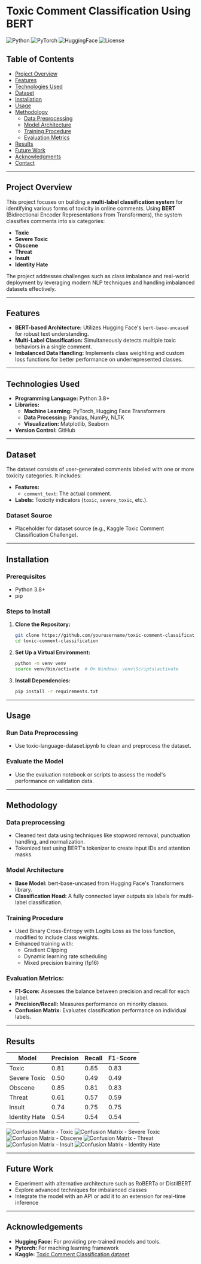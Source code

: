 # Toxic Comment Classification Using BERT

![Python](https://img.shields.io/badge/Python-3.8%2B-blue)
![PyTorch](https://img.shields.io/badge/PyTorch-1.7.1-orange)
![HuggingFace](https://img.shields.io/badge/HuggingFace-Transformers-brightgreen)
![License](https://img.shields.io/badge/License-MIT-green)

## Table of Contents

- [Project Overview](#project-overview)
- [Features](#features)
- [Technologies Used](#technologies-used)
- [Dataset](#dataset)
- [Installation](#installation)
- [Usage](#usage)
- [Methodology](#methodology)
  - [Data Preprocessing](#data-preprocessing)
  - [Model Architecture](#model-architecture)
  - [Training Procedure](#training-procedure)
  - [Evaluation Metrics](#evaluation-metrics)
- [Results](#results)
- [Future Work](#future-work)
- [Acknowledgments](#acknowledgments)
- [Contact](#contact)

---

## Project Overview

This project focuses on building a **multi-label classification system** for identifying various forms of toxicity in online comments. Using **BERT** (Bidirectional Encoder Representations from Transformers), the system classifies comments into six categories:
- **Toxic**
- **Severe Toxic**
- **Obscene**
- **Threat**
- **Insult**
- **Identity Hate**

The project addresses challenges such as class imbalance and real-world deployment by leveraging modern NLP techniques and handling imbalanced datasets effectively.

---

## Features

- **BERT-based Architecture:** Utilizes Hugging Face's `bert-base-uncased` for robust text understanding.
- **Multi-Label Classification:** Simultaneously detects multiple toxic behaviors in a single comment.
- **Imbalanced Data Handling:** Implements class weighting and custom loss functions for better performance on underrepresented classes.

---

## Technologies Used

- **Programming Language:** Python 3.8+
- **Libraries:**
  - **Machine Learning:** PyTorch, Hugging Face Transformers
  - **Data Processing:** Pandas, NumPy, NLTK
  - **Visualization:** Matplotlib, Seaborn
- **Version Control:** GitHub

---

## Dataset

The dataset consists of user-generated comments labeled with one or more toxicity categories. It includes:
- **Features:**
  - `comment_text`: The actual comment.
- **Labels:** Toxicity indicators (`toxic`, `severe_toxic`, etc.).

### Dataset Source
- Placeholder for dataset source (e.g., Kaggle Toxic Comment Classification Challenge).

---

## Installation

### Prerequisites
- Python 3.8+
- pip

### Steps to Install

1. **Clone the Repository:**
   ```bash
   git clone https://github.com/yourusername/toxic-comment-classification.git
   cd toxic-comment-classification
   ```
2. **Set Up a Virtual Environment:**
   ```bash
   python -m venv venv
   source venv/bin/activate  # On Windows: venv\Scripts\activate
   ```
3. **Install Dependencies:**
   ```bash
   pip install -r requirements.txt
   ```
   
---

## Usage

### Run Data Preprocessing
- Use toxic-language-dataset.ipynb to clean and preprocess the dataset.

### Evaluate the Model
- Use the evaluation notebook or scripts to assess the model's performance on validation data.

---

## Methodology

### Data preprocessing
- Cleaned text data using techniques like stopword removal, punctuation handling, and normalization.
- Tokenized text using BERT's tokenizer to create input IDs and attention masks.

### Model Architecture
- **Base Model:** bert-base-uncased from Hugging Face's Transformers library.
- **Classification Head:** A fully connected layer outputs six labels for multi-label classification.

### Training Procedure
- Used Binary Cross-Entropy with Logits Loss as the loss function, modified to include class weights.
- Enhanced training with:
    - Gradient Clipping
    - Dynamic learning rate scheduling
    - Mixed precision training (fp16)

### Evaluation Metrics:
- **F1-Score:** Assesses the balance between precision and recall for each label.
- **Precision/Recall:** Measures performance on minority classes.
- **Confusion Matrix:** Evaluates classification performance on individual labels.

---

## Results
| Model          | Precision | Recall | F1-Score |
|----------------|-----------|--------|----------|
| Toxic          | 0.81      | 0.85   | 0.83     |
| Severe Toxic   | 0.50      | 0.49   | 0.49     |
| Obscene        | 0.85      | 0.81   | 0.83     |
| Threat         | 0.61      | 0.57   | 0.59     |
| Insult         | 0.74      | 0.75   | 0.75     |
| Identity Hate  | 0.54      | 0.54   | 0.54     |
![Confusion Matrix - Toxic](./image_results/to.png)
![Confusion Matrix - Severe Toxic](./image_results/st.png)
![Confusion Matrix - Obscene](./image_results/os.png)
![Confusion Matrix - Threat](./image_results/th.png)
![Confusion Matrix - Insult](./image_results/is.png)
![Confusion Matrix - Identity Hate](./image_results/ih.png)


---

## Future Work
- Experiment with alternative architecture such as RoBERTa or DistilBERT
- Explore advanced techniques for imbalanced classes
- Integrate the model with an API or add it to an extension for real-time inference

---

## Acknowledgements

- **Hugging Face:** For providing pre-trained models and tools.
- **Pytorch:** For maching learning framework
- **Kaggle:** [Toxic Comment Classification dataset](https://www.kaggle.com/competitions/jigsaw-toxic-comment-classification-challenge/data)
